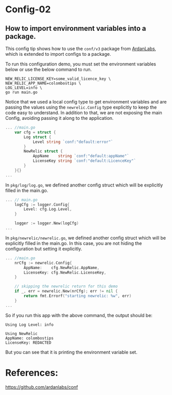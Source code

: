 # Config-02
## How to import environment variables into a package.

This config tip shows how to use the `conf/v3` package from [ArdanLabs](https://github.com/ardanlabs/conf), which is extended to import configs to a package.

To run this configuration demo, you must set the environment variables below or use the below command to run.

```
NEW_RELIC_LICENSE_KEY=some_valid_licence_key \
NEW_RELIC_APP_NAME=colombostips \
LOG_LEVEL=info \
go run main.go
```


Notice that we used a local config type to get environment variables and are passing the values using the `newrelic.Config` type explicitly to keep the code easy to understand. In addition to that, we are not exposing the main Config, avoiding passing it along to the application.

```go
... //main.go
	var cfg = struct {
		Log struct {
			Level string `conf:"default:error"`
		}
		NewRelic struct {
			AppName    string `conf:"default:appName"`
			LicenseKey string `conf:"default:LicenceKey"`
		}
	}{}
...
```

In `pkg/log/log.go`, we defined another config struct which will be explicitly filled in the main.go.
```go
... // main.go
	logCfg := logger.Config{
		Level: cfg.Log.Level,
	}

	logger := logger.New(logCfg)
...
```

In `pkg/newrelic/newrelic.go`, we defined another config struct which will be explicitly filled in the main.go. In this case, you are not hiding the configuration but setting it explicitly.

```go
... //main.go
	nrCfg := newrelic.Config{
		AppName:    cfg.NewRelic.AppName,
		LicenseKey: cfg.NewRelic.LicenseKey,
	}

	// skipping the newrelic return for this demo
	if _, err = newrelic.New(nrCfg); err != nil {
		return fmt.Errorf("starting newrelic: %w", err)
	}
...
```

So if you run this app with the above command, the output should be: 

```
Using Log Level: info

Using NewRelic 
AppName: colombostips
LicenseKey: REDACTED

```

But you can see that it is printing the environment variable set.

# References:

https://github.com/ardanlabs/conf
